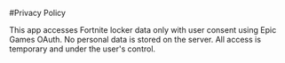 #Privacy Policy

This app accesses Fortnite locker data only with user consent using Epic Games OAuth. No personal data is stored on the server. All access is temporary and under the user's control.
